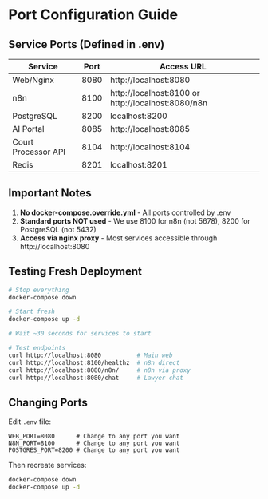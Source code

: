 # Port Configuration Guide

## Service Ports (Defined in .env)

| Service | Port | Access URL |
|---------|------|------------|
| Web/Nginx | 8080 | http://localhost:8080 |
| n8n | 8100 | http://localhost:8100 or http://localhost:8080/n8n |
| PostgreSQL | 8200 | localhost:8200 |
| AI Portal | 8085 | http://localhost:8085 |
| Court Processor API | 8104 | http://localhost:8104 |
| Redis | 8201 | localhost:8201 |

## Important Notes

1. **No docker-compose.override.yml** - All ports controlled by .env
2. **Standard ports NOT used** - We use 8100 for n8n (not 5678), 8200 for PostgreSQL (not 5432)
3. **Access via nginx proxy** - Most services accessible through http://localhost:8080

## Testing Fresh Deployment

```bash
# Stop everything
docker-compose down

# Start fresh
docker-compose up -d

# Wait ~30 seconds for services to start

# Test endpoints
curl http://localhost:8080          # Main web
curl http://localhost:8100/healthz  # n8n direct
curl http://localhost:8080/n8n/     # n8n via proxy
curl http://localhost:8080/chat     # Lawyer chat
```

## Changing Ports

Edit `.env` file:
```env
WEB_PORT=8080      # Change to any port you want
N8N_PORT=8100      # Change to any port you want
POSTGRES_PORT=8200 # Change to any port you want
```

Then recreate services:
```bash
docker-compose down
docker-compose up -d
```